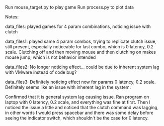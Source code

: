 Run mouse_target.py to play game
Run process.py to plot data

Notes:

data_files:
played games for 4 param combinations, noticing issue with clutch

data_files1:
played same 4 param combos, trying to replicate clutch issue, still present, especially noticeable for last combo, which is 0 latency, 0.2 scale. Clutching off and then moving mouse and then clutching on makes mouse jump, which is not behavior intended

data_files2:
No longer noticing effect... could be due to inherent system lag with VMware instead of code bug?

data_files3:
Definitely noticing effect now for params 0 latency, 0.2 scale. Definitely seems like an issue with inherent lag in the system.

Confirmed that it is general system lag causing issue. Ran program on laptop with 0 latency, 0.2 scale, and everything was fine at first. Then I noticed the issue a little and noticed that the clutch command was lagging, in other words I would press spacebar and there was some delay before seeing the indicator switch, which shouldn't be the case for 0 latency.